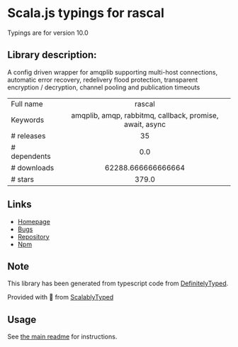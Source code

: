 
# Scala.js typings for rascal

Typings are for version 10.0

## Library description:
A config driven wrapper for amqplib supporting multi-host connections, automatic error recovery, redelivery flood protection, transparent encryption / decryption,  channel pooling and publication timeouts

|                    |                 |
| ------------------ | :-------------: |
| Full name          | rascal |
| Keywords           | amqplib, amqp, rabbitmq, callback, promise, await, async |
| # releases         | 35 |
| # dependents       | 0.0 |
| # downloads        | 62288.666666666664 |
| # stars            | 379.0 |

## Links
- [Homepage](https://guidesmiths.github.io/rascal/)
- [Bugs](https://github.com/guidesmiths/rascal/issues)
- [Repository](https://github.com/guidesmiths/rascal)
- [Npm](https://www.npmjs.com/package/rascal)
    


## Note
This library has been generated from typescript code from [DefinitelyTyped](https://definitelytyped.org).

Provided with :purple_heart: from [ScalablyTyped](https://github.com/oyvindberg/ScalablyTyped)

## Usage
See [the main readme](../../readme.md) for instructions.


